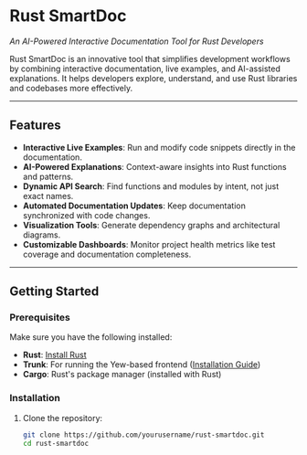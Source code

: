 # Rust SmartDoc  
*An AI-Powered Interactive Documentation Tool for Rust Developers*

Rust SmartDoc is an innovative tool that simplifies development workflows by combining interactive documentation, live examples, and AI-assisted explanations. It helps developers explore, understand, and use Rust libraries and codebases more effectively.

---

## Features
- **Interactive Live Examples**: Run and modify code snippets directly in the documentation.
- **AI-Powered Explanations**: Context-aware insights into Rust functions and patterns.
- **Dynamic API Search**: Find functions and modules by intent, not just exact names.
- **Automated Documentation Updates**: Keep documentation synchronized with code changes.
- **Visualization Tools**: Generate dependency graphs and architectural diagrams.
- **Customizable Dashboards**: Monitor project health metrics like test coverage and documentation completeness.

---

## Getting Started

### Prerequisites
Make sure you have the following installed:
- **Rust**: [Install Rust](https://www.rust-lang.org/tools/install)
- **Trunk**: For running the Yew-based frontend ([Installation Guide](https://trunkrs.dev/#install))
- **Cargo**: Rust's package manager (installed with Rust)

### Installation
1. Clone the repository:
   ```bash
   git clone https://github.com/yourusername/rust-smartdoc.git
   cd rust-smartdoc
